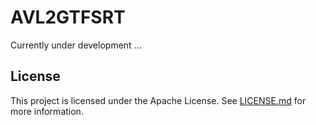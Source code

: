 # AVL2GTFSRT
Currently under development ...

## License
This project is licensed under the Apache License. See [LICENSE.md](LICENSE.md) for more information.